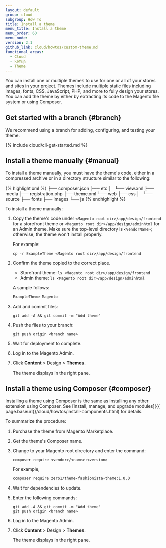 ```yaml
---
layout: default
group: cloud
subgroup: How To
title: Install a theme
menu_title: Install a theme
menu_order: 60
menu_node:
version: 2.1
github_link: cloud/howtos/custom-theme.md
functional_areas:
  - Cloud
  - Setup
  - Theme
---
```


You can install one or multiple themes to use for one or all of your stores and sites in your project. Themes include multiple static files including images, fonts, CSS, JavaScript, PHP, and more to fully design your stores. You can add the theme by either by extracting its code to the Magento file system or using Composer.

## Get started with a branch {#branch}
We recommend using a branch for adding, configuring, and testing your theme.

{% include cloud/cli-get-started.md %}

## Install a theme manually {#manual}
To install a theme manually, you must have the theme's code, either in a compressed archive or in a directory structure similar to the following:

{% highlight xml %}
<VendorName>
  ├── composer.json
      ├── etc
      │   └── view.xml
      ├── media
      ├── registration.php
      ├── theme.xml
      └── web
          ├── css
          │   └── source
          ├── fonts
          ├── images
          └── js
{% endhighlight %}

To install a theme manually:

1.	Copy the theme's code under `<Magento root dir>/app/design/frontend` for a storefront theme or `<Magento root dir>/app/design/adminhtml` for an Admin theme. Make sure the top-level directory is `<VendorName>`; otherwise, the theme won't install properly.

    For example:

        cp -r ExampleTheme <Magento root dir>/app/design/frontend
2.  Confirm the theme copied to the correct place.

    *   Storefront theme: `ls <Magento root dir>/app/design/frontend`
    *   Admin theme: `ls <Magento root dir>/app/design/adminhtml`

    A sample follows:

        ExampleTheme Magento
3.	Add and commit files:

		git add -A && git commit -m "Add theme"
4.	Push the files to your branch:

		git push origin <branch name>
5.	Wait for deployment to complete.
6.	Log in to the Magento Admin.
7.	Click **Content** > Design > **Themes**.

	The theme displays in the right pane.

## Install a theme using Composer {#composer}
Installing a theme using Composer is the same as installing any other extension using Composer. See [Install, manage, and upgrade modules]({{ page.baseurl}}/cloud/howtos/install-components.html) for details.

To summarize the procedure:

1.  Purchase the theme from Magento Marketplace.
2.  Get the theme's Composer name.
3.  Change to your Magento root directory and enter the command:

        composer require <vendor>/<name>:<version>

    For example,

        composer require zero1/theme-fashionista-theme:1.0.0
4.  Wait for dependencies to update.
5.  Enter the following commands:

        git add -A && git commit -m "Add theme"
        git push origin <branch name>
5.  Log in to the Magento Admin.
6.  Click **Content** > Design > **Themes**.

    The theme displays in the right pane.
